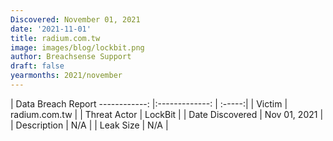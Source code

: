 ```yaml
---
Discovered: November 01, 2021
date: '2021-11-01'
title: radium.com.tw
image: images/blog/lockbit.png
author: Breachsense Support
draft: false
yearmonths: 2021/november
---
```



| Data Breach Report
------------:   |:-------------:    | :-----:|
| Victim    | radium.com.tw      | 
| Threat Actor    | LockBit      | 
| Date Discovered    | Nov 01, 2021      | 
| Description    | N/A      | 
| Leak Size    | N/A      | 

